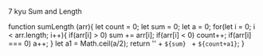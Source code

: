 7 kyu
Sum and Length

function sumLength (arr){
let count = 0;
let sum = 0;
let a = 0;
  for(let i = 0; i < arr.length; i++){
    if(arr[i] > 0) sum += arr[i];
    if(arr[i] < 0) count++;
    if(arr[i] === 0) a++;
  }
  let a1 = Math.ceil(a/2);
  return '' + `${sum} ` + `${count+a1}`;
}
